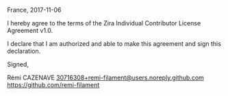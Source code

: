 France, 2017-11-06

I hereby agree to the terms of the Zira Individual Contributor License
Agreement v1.0.

I declare that I am authorized and able to make this agreement and sign this
declaration.

Signed,

Rémi CAZENAVE 30716308+remi-filament@users.noreply.github.com https://github.com/remi-filament
